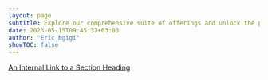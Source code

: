 ```yaml
---
layout: page
subtitle: Explore our comprehensive suite of offerings and unlock the potential for success.
date: 2023-05-15T09:45:37+03:03
author: "Eric Ngigi"
showTOC: false
---
```


[An Internal Link to a Section Heading](/more/services/resumes.md)
